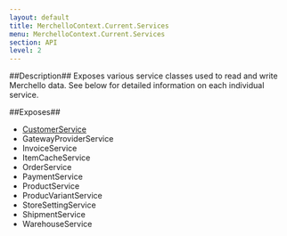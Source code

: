 ```yaml
---
layout: default
title: MerchelloContext.Current.Services
menu: MerchelloContext.Current.Services
section: API
level: 2
---
```

##Description##
Exposes various service classes used to read and write Merchello data.  See below for detailed information on each individual service.

##Exposes##
- [CustomerService](/api/merchellocontext/merchellocontext-current-services-customerservice)
- GatewayProviderService
- InvoiceService
- ItemCacheService
- OrderService
- PaymentService
- ProductService
- ProducVariantService
- StoreSettingService
- ShipmentService
- WarehouseService